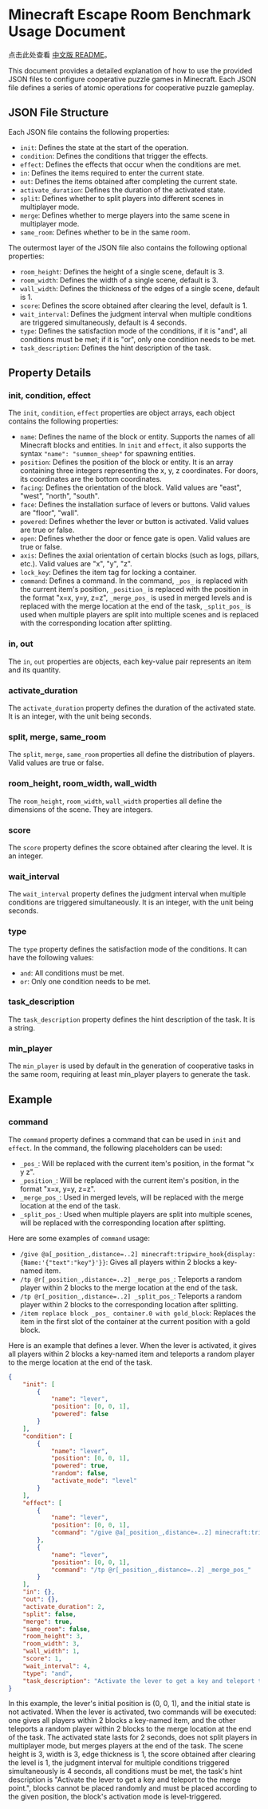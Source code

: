 # Minecraft Escape Room Benchmark Usage Document
点击此处查看 [中文版 README](Minecraft_escape_room_benchmark_zh.md)。

This document provides a detailed explanation of how to use the provided JSON files to configure cooperative puzzle games in Minecraft. Each JSON file defines a series of atomic operations for cooperative puzzle gameplay.

## JSON File Structure

Each JSON file contains the following properties:

- `init`: Defines the state at the start of the operation.
- `condition`: Defines the conditions that trigger the effects.
- `effect`: Defines the effects that occur when the conditions are met.
- `in`: Defines the items required to enter the current state.
- `out`: Defines the items obtained after completing the current state.
- `activate_duration`: Defines the duration of the activated state.
- `split`: Defines whether to split players into different scenes in multiplayer mode.
- `merge`: Defines whether to merge players into the same scene in multiplayer mode.
- `same_room`: Defines whether to be in the same room.

The outermost layer of the JSON file also contains the following optional properties:

- `room_height`: Defines the height of a single scene, default is 3.
- `room_width`: Defines the width of a single scene, default is 3.
- `wall_width`: Defines the thickness of the edges of a single scene, default is 1.
- `score`: Defines the score obtained after clearing the level, default is 1.
- `wait_interval`: Defines the judgment interval when multiple conditions are triggered simultaneously, default is 4 seconds.
- `type`: Defines the satisfaction mode of the conditions, if it is "and", all conditions must be met; if it is "or", only one condition needs to be met.
- `task_description`: Defines the hint description of the task.

## Property Details

### init, condition, effect

The `init`, `condition`, `effect` properties are object arrays, each object contains the following properties:

- `name`: Defines the name of the block or entity. Supports the names of all Minecraft blocks and entities. In `init` and `effect`, it also supports the syntax `"name": "summon_sheep"` for spawning entities.
- `position`: Defines the position of the block or entity. It is an array containing three integers representing the x, y, z coordinates. For doors, its coordinates are the bottom coordinates.
- `facing`: Defines the orientation of the block. Valid values are "east", "west", "north", "south".
- `face`: Defines the installation surface of levers or buttons. Valid values are "floor", "wall".
- `powered`: Defines whether the lever or button is activated. Valid values are true or false.
- `open`: Defines whether the door or fence gate is open. Valid values are true or false.
- `axis`: Defines the axial orientation of certain blocks (such as logs, pillars, etc.). Valid values are "x", "y", "z".
- `lock_key`: Defines the item tag for locking a container.
- `command`: Defines a command. In the command, `_pos_` is replaced with the current item's position, `_position_` is replaced with the position in the format "x=x, y=y, z=z", `_merge_pos_` is used in merged levels and is replaced with the merge location at the end of the task, `_split_pos_` is used when multiple players are split into multiple scenes and is replaced with the corresponding location after splitting.

### in, out

The `in`, `out` properties are objects, each key-value pair represents an item and its quantity.

### activate_duration

The `activate_duration` property defines the duration of the activated state. It is an integer, with the unit being seconds.

### split, merge, same_room

The `split`, `merge`, `same_room` properties all define the distribution of players. Valid values are true or false.

### room_height, room_width, wall_width

The `room_height`, `room_width`, `wall_width` properties all define the dimensions of the scene. They are integers.

### score

The `score` property defines the score obtained after clearing the level. It is an integer.

### wait_interval

The `wait_interval` property defines the judgment interval when multiple conditions are triggered simultaneously. It is an integer, with the unit being seconds.

### type

The `type` property defines the satisfaction mode of the conditions. It can have the following values:

- `and`: All conditions must be met.
- `or`: Only one condition needs to be met.

### task_description

The `task_description` property defines the hint description of the task. It is a string.

### min_player

The `min_player` is used by default in the generation of cooperative tasks in the same room, requiring at least min_player players to generate the task.

## Example

### command

The `command` property defines a command that can be used in `init` and `effect`. In the command, the following placeholders can be used:

- `_pos_`: Will be replaced with the current item's position, in the format "x y z".
- `_position_`: Will be replaced with the current item's position, in the format "x=x, y=y, z=z".
- `_merge_pos_`: Used in merged levels, will be replaced with the merge location at the end of the task.
- `_split_pos_`: Used when multiple players are split into multiple scenes, will be replaced with the corresponding location after splitting.

Here are some examples of `command` usage:

- `/give @a[_position_,distance=..2] minecraft:tripwire_hook{display:{Name:'{"text":"key"}'}}`: Gives all players within 2 blocks a key-named item.
- `/tp @r[_position_,distance=..2] _merge_pos_`: Teleports a random player within 2 blocks to the merge location at the end of the task.
- `/tp @r[_position_,distance=..2] _split_pos_`: Teleports a random player within 2 blocks to the corresponding location after splitting.
- `/item replace block _pos_ container.0 with gold_block`: Replaces the item in the first slot of the container at the current position with a gold block.

Here is an example that defines a lever. When the lever is activated, it gives all players within 2 blocks a key-named item and teleports a random player to the merge location at the end of the task.

```json
{
    "init": [
        {
            "name": "lever",
            "position": [0, 0, 1],
            "powered": false
        }
    ],
    "condition": [
        {
            "name": "lever",
            "position": [0, 0, 1],
            "powered": true,
            "random": false,
            "activate_mode": "level"
        }
    ],
    "effect": [
        {
            "name": "lever",
            "position": [0, 0, 1],
            "command": "/give @a[_position_,distance=..2] minecraft:tripwire_hook{display:{Name:'{"text":"key"}'}}"
        },
        {
            "name": "lever",
            "position": [0, 0, 1],
            "command": "/tp @r[_position_,distance=..2] _merge_pos_"
        }
    ],
    "in": {},
    "out": {},
    "activate_duration": 2,
    "split": false,
    "merge": true,
    "same_room": false,
    "room_height": 3,
    "room_width": 3,
    "wall_width": 1,
    "score": 1,
    "wait_interval": 4,
    "type": "and",
    "task_description": "Activate the lever to get a key and teleport to the merge point."
}
```

In this example, the lever's initial position is (0, 0, 1), and the initial state is not activated. When the lever is activated, two commands will be executed: one gives all players within 2 blocks a key-named item, and the other teleports a random player within 2 blocks to the merge location at the end of the task. The activated state lasts for 2 seconds, does not split players in multiplayer mode, but merges players at the end of the task. The scene height is 3, width is 3, edge thickness is 1, the score obtained after clearing the level is 1, the judgment interval for multiple conditions triggered simultaneously is 4 seconds, all conditions must be met, the task's hint description is "Activate the lever to get a key and teleport to the merge point.", blocks cannot be placed randomly and must be placed according to the given position, the block's activation mode is level-triggered.